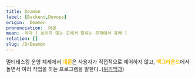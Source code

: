 ```yaml
---
title: Deamon
label: [Backend,Devops]
origin:  Deamon
pronunciation:  데몬
mean:  악마 ( 보이지 않는 곳에서 일하는 존재에서 유래 )
relation: []
slug: /D/Deamon
---
```


<content>
<p>멀티태스킹 운영 체제에서 <span style="color:#FFBF00; font-weight:bold;">데몬</span>은 사용자가 직접적으로 제어하지 않고, <span style="color:#FFBF00; font-weight:bold;">백그라운드</span>에서 돌면서 여러 작업을 하는 프로그램을 말한다..(<a href="https://ko.wikipedia.org/wiki/%EB%8D%B0%EB%AA%AC_(%EC%BB%B4%ED%93%A8%ED%8C%85)">위키백과</a>)</p>
</content>
